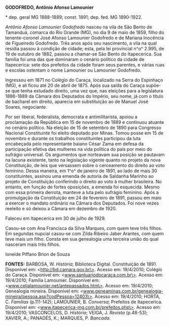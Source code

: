 **GODOFREDO, Antônio Afonso Lamounier**

\* dep. geral MG 1888-1889; const. 1891; dep. fed. MG 1890-1922.

*Antônio Afonso Lamounier Godofredo* nasceu na vila de São Bento de
Tamanduá, comarca do Rio Grande (MG), no dia 9 de maio de 1859, filho do
tenente-coronel José Afonso Lamounier Godofredo e de Mariana Inocência
de Figueiredo Godofredo. Três anos após seu nascimento, a vila na qual
residia passou à condição de cidade; esta, pela lei provincial n^o^
2.995, de 19 de outubro de 1882, passou a chamar-se São Bento do
Itapecerica. Sua família foi uma das que dominaram o cenário político da
cidade de Itapecerica: sete dos prefeitos da cidade foram seus parentes,
e várias ruas e escolas ostentam o nome Lamounier ou Lamounier
Godofredo.

Ingressou em 1871 no Colégio do Caraça, localizado na Serra do Espinhaço
(MG), e ali ficou até 20 de abril de 1875. Após sua saída do Caraça
supõe-se que tenha estudado direito, uma vez que, nas eleições para a
legislatura 1886-1889 da Câmara dos Deputados do Império, seu nome, já
com o título de bacharel em direito, aparecia em substituição ao de
Manuel José Soares, negociante.

Por ser liberal, federalista, democrata e antimilitarista, apoiou a
proclamação da República em 15 de novembro de 1889 e continuou atuante
no cenário político. Na eleição de 15 de setembro de 1890 para Congresso
Nacional Constituinte foi eleito deputado por Minas. Tomou posse em 15
de novembro e durante os trabalhos constituintes participou da luta
encabeçada pelo representante baiano César Zama em defesa da
participação efetiva das mulheres na vida política do país por meio do
sufrágio universal. Os argumentos que norteavam sua posição se pautavam
na lacuna existente, tanto na legislação vigente quanto no projeto da
nova Constituição, de leis que versassem sobre o cerceamento do direito
ao voto feminino. Dessa maneira, em 1^o^ de janeiro de 1891, ao lado de
mais 30 constituintes, assinou uma emenda de autoria de Saldanha Marinho
ao projeto de Constituição conferindo o direito ao voto à mulher
brasileira. No entanto, em função de fortes oposições, a emenda foi
esquecida. Mesmo com essa primeira derrota, manteve a luta pelo sufrágio
feminino. Após a promulgação da Constituição em 24 de fevereiro de 1891,
passou em maio a exercer o mandato ordinário na Câmara dos Deputados.
Foi nove vezes reeleito e só deixou a Câmara em dezembro de 1920.

Faleceu em Itapecerica em 30 de julho de 1929.

Casou-se com Ana Francisca da Silva Marques, com quem teve três filhos.
Em segundas nupcial casou-se com Zilda Ribeiro Jaber Arantes, com quem
teve mais um filho. Consta em sua genealogia uma terceira união do qual
nasceram mais três filhos.

Ioneide Piffano Brion de Souza

**FONTES:** BARBOSA, W. *História*; Biblioteca Digital. Constituição de
1891. Disponível em: \<http://bd.camara.gov.br\>. Acesso em: 19/4/2010;
Colégio do Caraça. Disponível em: \<www.santuariodocaraça.com.br\>.
Acesso em: 19/4/2010; Família Lamounier. Disponível em:
\<www.celialamounier.net/antepassados.htm\>. Acesso em: 19/4/2010;
Genealogia mineira. Disponível em:
\<www.geneaminas.com.br/genealogia-mineira/pessoa.asp?codPessoa=12403\>.
Acesso em: 19/4/2010; HORTA, C. *Famílias* (p.111-142); LAMOUNIER, B.
*Conversa*; Prefeitos de Itapecerica. Disponível em:
\<www.itapecerica-mg.com.br/prefeitos.php\>. Acesso em: 19/4/2010;
VASCONCELOS, D. *História*; VEIGA, J. *Revista* (p.48-53); XAVIER, A.;
PANADÉS, K.; MARQUES, P. *Bancada.*
